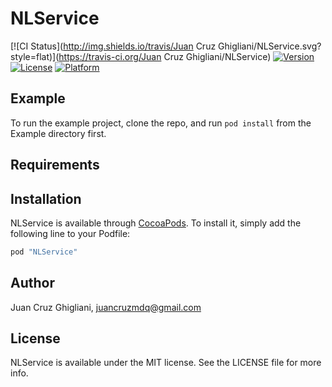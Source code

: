 # NLService

[![CI Status](http://img.shields.io/travis/Juan Cruz Ghigliani/NLService.svg?style=flat)](https://travis-ci.org/Juan Cruz Ghigliani/NLService)
[![Version](https://img.shields.io/cocoapods/v/NLService.svg?style=flat)](http://cocoapods.org/pods/NLService)
[![License](https://img.shields.io/cocoapods/l/NLService.svg?style=flat)](http://cocoapods.org/pods/NLService)
[![Platform](https://img.shields.io/cocoapods/p/NLService.svg?style=flat)](http://cocoapods.org/pods/NLService)

## Example

To run the example project, clone the repo, and run `pod install` from the Example directory first.

## Requirements

## Installation

NLService is available through [CocoaPods](http://cocoapods.org). To install
it, simply add the following line to your Podfile:

```ruby
pod "NLService"
```

## Author

Juan Cruz Ghigliani, juancruzmdq@gmail.com

## License

NLService is available under the MIT license. See the LICENSE file for more info.
